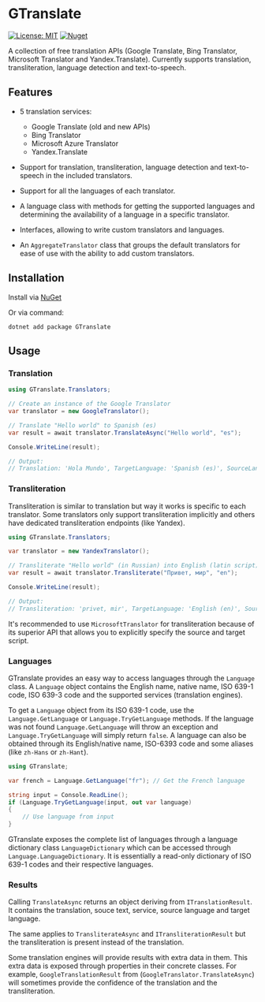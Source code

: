 # GTranslate
[![License: MIT](https://img.shields.io/badge/License-MIT-green.svg)](LICENSE) [![Nuget](https://img.shields.io/nuget/vpre/GTranslate)](https://www.nuget.org/packages/GTranslate)

A collection of free translation APIs (Google Translate, Bing Translator, Microsoft Translator and Yandex.Translate). Currently supports translation, transliteration, language detection and text-to-speech.

## Features

- 5 translation services:
  - Google Translate (old and new APIs)
  - Bing Translator
  - Microsoft Azure Translator
  - Yandex.Translate

- Support for translation, transliteration, language detection and text-to-speech in the included translators.

- Support for all the languages of each translator.

- A language class with methods for getting the supported languages and determining the availability of a language in a specific translator.

- Interfaces, allowing to write custom translators and languages.

- An `AggregateTranslator` class that groups the default translators for ease of use with the ability to add custom translators.

## Installation
Install via [NuGet](https://www.nuget.org/packages/GTranslate)

Or via command:
```
dotnet add package GTranslate
```

## Usage

### Translation
```c#
using GTranslate.Translators;

// Create an instance of the Google Translator
var translator = new GoogleTranslator();

// Translate "Hello world" to Spanish (es)
var result = await translator.TranslateAsync("Hello world", "es");

Console.WriteLine(result);

// Output:
// Translation: 'Hola Mundo', TargetLanguage: 'Spanish (es)', SourceLanguage: 'English (en)', Service: GoogleTranslator
```

### Transliteration
Transliteration is similar to translation but way it works is specific to each translator. Some translators only support transliteration implicitly and others have dedicated transliteration endpoints (like Yandex).
```c#
using GTranslate.Translators;

var translator = new YandexTranslator();

// Transliterate "Hello world" (in Russian) into English (latin script)
var result = await translator.Transliterate("Привет, мир", "en");

Console.WriteLine(result);

// Output:
// Transliteration: 'privet, mir', TargetLanguage: 'English (en)', SourceLanguage: 'Russian (ru)', Service: YandexTranslator
```

It's recommended to use `MicrosoftTranslator` for transliteration because of its superior API that allows you to explicitly specify the source and target script.

### Languages
GTranslate provides an easy way to access languages through the `Language` class. A `Language` object contains the English name, native name, ISO 639-1 code, ISO 639-3 code and the supported services (translation engines).

To get a `Language` object from its ISO 639-1 code, use the `Language.GetLanguage` or `Language.TryGetLanguage` methods. If the language was not found `Language.GetLanguage` will throw an exception and `Language.TryGetLanguage` will simply return `false`.
A language can also be obtained through its English/native name, ISO-6393 code and some aliases (like `zh-Hans` or `zh-Hant`).

```c#
using GTranslate;

var french = Language.GetLanguage("fr"); // Get the French language

string input = Console.ReadLine();
if (Language.TryGetLanguage(input, out var language)
{
    // Use language from input
}
```

GTranslate exposes the complete list of languages through a language dictionary class `LanguageDictionary` which can be accessed through `Language.LanguageDictionary`. 
It is essentially a read-only dictionary of ISO 639-1 codes and their respective languages.

### Results

Calling `TranslateAsync` returns an object deriving from `ITranslationResult`. It contains the translation, souce text, service, source language and target language.

The same applies to `TransliterateAsync` and `ITransliterationResult` but the transliteration is present instead of the translation.

Some translation engines will provide results with extra data in them. This extra data is exposed through properties in their concrete classes. For example, `GoogleTranslationResult` from (`GoogleTranslator.TranslateAsync`) will sometimes provide the confidence of the translation and the transliteration.
